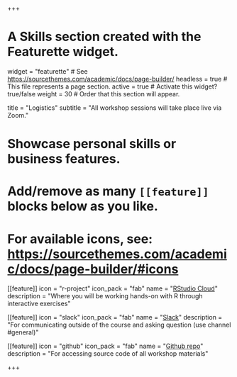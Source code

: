 +++
# A Skills section created with the Featurette widget.
widget = "featurette"  # See https://sourcethemes.com/academic/docs/page-builder/
headless = true  # This file represents a page section.
active = true  # Activate this widget? true/false
weight = 30  # Order that this section will appear.

title = "Logistics"
subtitle = "All workshop sessions will take place live via Zoom."

# Showcase personal skills or business features.
# 
# Add/remove as many `[[feature]]` blocks below as you like.
# 
# For available icons, see: https://sourcethemes.com/academic/docs/page-builder/#icons

[[feature]]
  icon = "r-project"
  icon_pack = "fab"
  name = "<a href='https://rstudio.cloud/spaces/151169/join?access_code=hjL7oU33148M2opDX3VeJI25DC5LqJZkkbYJuQd5'>RStudio Cloud</a>"
  description = "Where you will be working hands-on with R through interactive exercises"
  
[[feature]]
  icon = "slack"
  icon_pack = "fab"
  name = "<a href='https://genecisdatasc-dya2857.slack.com/'>Slack</a>"
  description = "For communicating outside of the course and asking question (use channel #general)"
  
[[feature]]
  icon = "github"
  icon_pack = "fab"
  name = "<a href='https://github.com/mannymistry/genecis-intro-to-r'>Github repo</a>"
  description = "For accessing source code of all workshop materials"

+++
